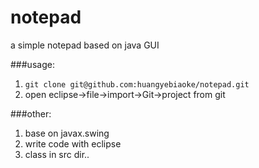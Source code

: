 # notepad
a simple notepad based on java GUI

###usage:
1. `git clone git@github.com:huangyebiaoke/notepad.git`
2. open eclipse->file->import->Git->project from git

###other:
1. base on javax.swing
2. write code with eclipse
3. class in src dir..
